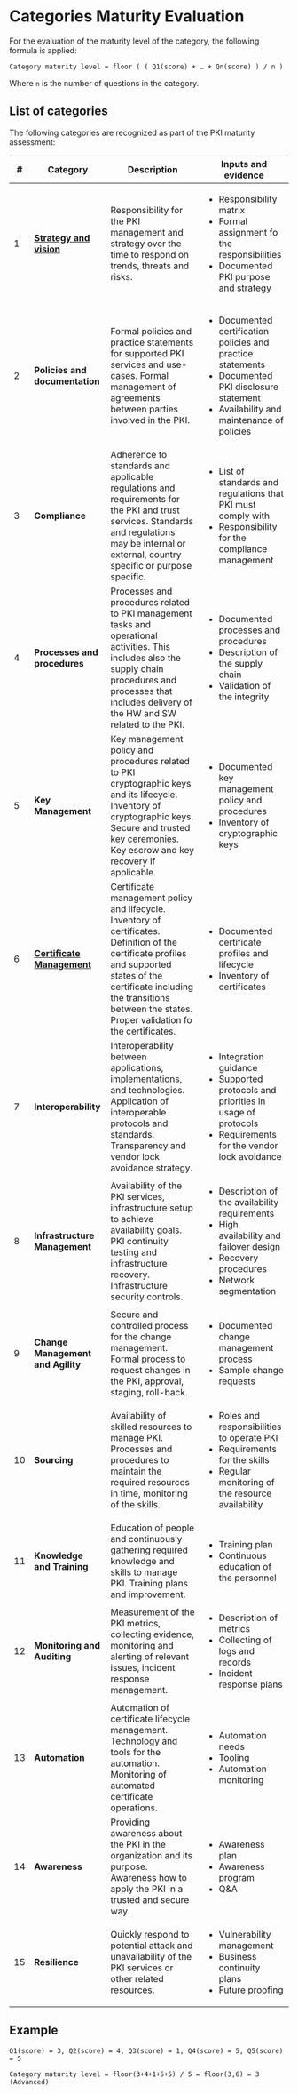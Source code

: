 # Categories Maturity Evaluation

For the evaluation of the maturity level of the category, the following formula is applied:

```
Category maturity level = floor ( ( Q1(score) + … + Qn(score) ) / n )
```

Where `n` is the number of questions in the category.

## List of categories

The following categories are recognized as part of the PKI maturity assessment:

| #   | Category                                                                                          | Description                                                                                                                                                                                                                                 | Inputs and evidence                                                                                                                                                      |
|-----|---------------------------------------------------------------------------------------------------|---------------------------------------------------------------------------------------------------------------------------------------------------------------------------------------------------------------------------------------------|--------------------------------------------------------------------------------------------------------------------------------------------------------------------------|
| 1   | **[Strategy and vision](./strategy-and-vision/pkimm-category-strategy-and-vision.md)**            | Responsibility for the PKI management and strategy over the time to respond on trends, threats and risks.                                                                                                                                   | <ul><li>Responsibility matrix</li><li>Formal assignment fo the responsibilities</li><li>Documented PKI purpose and strategy</li></ul>                                    |
| 2   | **Policies and documentation**                                                                    | Formal policies and practice statements for supported PKI services and use-cases. Formal management of agreements between parties involved in the PKI.                                                                                      | <ul><li>Documented certification policies and practice statements</li><li>Documented PKI disclosure statement</li><li>Availability and maintenance of policies</li></ul> |
| 3   | **Compliance**                                                                                    | Adherence to standards and applicable regulations and requirements for the PKI and trust services. Standards and regulations may be internal or external, country specific or purpose specific.                                             | <ul><li>List of standards and regulations that PKI must comply with</li><li>Responsibility for the compliance management</li></ul>                                       |
| 4   | **Processes and procedures**                                                                      | Processes and procedures related to PKI management tasks and operational activities. This includes also the supply chain procedures and processes that includes delivery of the HW and SW related to the PKI.                               | <ul><li>Documented processes and procedures</li><li>Description of the supply chain</li><li>Validation of the integrity</li></ul>                                        |
| 5   | **Key Management**                                                                                | Key management policy and procedures related to PKI cryptographic keys and its lifecycle. Inventory of cryptographic keys. Secure and trusted key ceremonies. Key escrow and key recovery if applicable.                                    | <ul><li>Documented key management policy and procedures</li><li>Inventory of cryptographic keys</li></ul>                                                                |
| 6   | **[Certificate Management](./6-certificate-management/pkimm-category-certificate-management.md)** | Certificate management policy and lifecycle. Inventory of certificates. Definition of the certificate profiles and supported states of the certificate including the transitions between the states. Proper validation fo the certificates. | <ul><li>Documented certificate profiles and lifecycle</li><li>Inventory of certificates</li></ul>                                                                        |
| 7   | **Interoperability**                                                                              | Interoperability between applications, implementations, and technologies. Application of interoperable protocols and standards. Transparency and vendor lock avoidance strategy.                                                            | <ul><li>Integration guidance</li><li>Supported protocols and priorities in usage of protocols</li><li>Requirements for the vendor lock avoidance</li></ul>               |
| 8   | **Infrastructure Management**                                                                     | Availability of the PKI services, infrastructure setup to achieve availability goals. PKI continuity testing and infrastructure recovery. Infrastructure security controls.                                                                 | <ul><li>Description of the availability requirements</li><li>High availability and failover design</li><li>Recovery procedures</li><li>Network segmentation</li></ul>    |
| 9   | **Change Management and Agility**                                                                 | Secure and controlled process for the change management. Formal process to request changes in the PKI, approval, staging, roll-back.                                                                                                        | <ul><li>Documented change management process</li><li>Sample change requests</li></ul>                                                                                    |
| 10  | **Sourcing**                                                                                      | Availability of skilled resources to manage PKI. Processes and procedures to maintain the required resources in time, monitoring of the skills.                                                                                             | <ul><li>Roles and responsibilities to operate PKI</li><li>Requirements for the skills</li><li>Regular monitoring of the resource availability</li></ul>                  |
| 11  | **Knowledge and Training**                                                                        | Education of people and continuously gathering required knowledge and skills to manage PKI. Training plans and improvement.                                                                                                                 | <ul><li>Training plan</li><li>Continuous education of the personnel</li></ul>                                                                                            |
| 12  | **Monitoring and Auditing**                                                                       | Measurement of the PKI metrics, collecting evidence, monitoring and alerting of relevant issues, incident response management.                                                                                                              | <ul><li>Description of metrics</li><li>Collecting of logs and records</li><li>Incident response plans</li></ul>                                                          |
| 13  | **Automation**                                                                                    | Automation of certificate lifecycle management. Technology and tools for the automation. Monitoring of automated certificate operations.                                                                                                    | <ul><li>Automation needs</li><li>Tooling</li><li>Automation monitoring</li></ul>                                                                                         |
| 14  | **Awareness**                                                                                     | Providing awareness about the PKI in the organization and its purpose. Awareness how to apply the PKI in a trusted and secure way.                                                                                                          | <ul><li>Awareness plan</li><li>Awareness program</li><li>Q&A</li></ul>                                                                                                   |
| 15  | **Resilience**                                                                                    | Quickly respond to potential attack and unavailability of the PKI services or other related resources.                                                                                                                                      | <ul><li>Vulnerability management</li><li>Business continuity plans</li><li>Future proofing</li></ul>                                                                     |

## Example

```
Q1(score) = 3, Q2(score) = 4, Q3(score) = 1, Q4(score) = 5, Q5(score) = 5

Category maturity level = floor(3+4+1+5+5) / 5 = floor(3,6) = 3 (Advanced)
```
